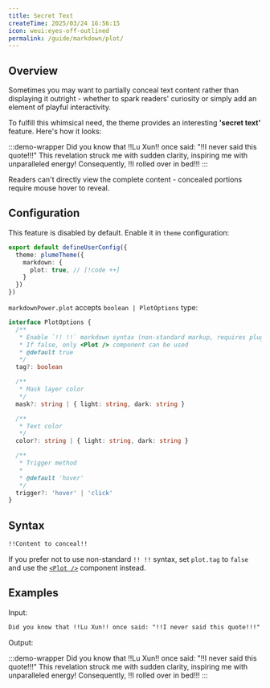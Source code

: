 ```yaml
---
title: Secret Text
createTime: 2025/03/24 16:56:15
icon: weui:eyes-off-outlined
permalink: /guide/markdown/plot/
---
```


## Overview

Sometimes you may want to partially conceal text content rather than displaying it outright - whether to spark readers' curiosity or simply add an element of playful interactivity.

To fulfill this whimsical need, the theme provides an interesting **'secret text'** feature. Here's how it looks:

:::demo-wrapper
Did you know that !!Lu Xun!! once said: "!!I never said this quote!!!" This revelation struck me with sudden clarity, inspiring me with unparalleled energy! Consequently, !!I rolled over in bed!!!
:::

Readers can't directly view the complete content - concealed portions require mouse hover to reveal.

## Configuration

This feature is disabled by default. Enable it in `theme` configuration:

```ts title=".vuepress/config.ts"
export default defineUserConfig({
  theme: plumeTheme({
    markdown: {
      plot: true, // [!code ++]
    }
  })
})
```

`markdownPower.plot` accepts `boolean | PlotOptions` type:

```ts
interface PlotOptions {
  /**
   * Enable `!! !!` markdown syntax (non-standard markup, requires plugin)
   * If false, only <Plot /> component can be used
   * @default true
   */
  tag?: boolean

  /**
   * Mask layer color
   */
  mask?: string | { light: string, dark: string }

  /**
   * Text color
   */
  color?: string | { light: string, dark: string }

  /**
   * Trigger method
   *
   * @default 'hover'
   */
  trigger?: 'hover' | 'click'
}
```

## Syntax

```md
!!Content to conceal!!
```

If you prefer not to use non-standard `!! !!` syntax, set `plot.tag` to `false` and use the [`<Plot />`](../components/plot.md) component instead.

## Examples

Input:

```md
Did you know that !!Lu Xun!! once said: "!!I never said this quote!!!" This revelation struck me with sudden clarity, inspiring me with unparalleled energy! Consequently, !!I rolled over in bed!!!
```

Output:

:::demo-wrapper
Did you know that !!Lu Xun!! once said: "!!I never said this quote!!!" This revelation struck me with sudden clarity, inspiring me with unparalleled energy! Consequently, !!I rolled over in bed!!!
:::
